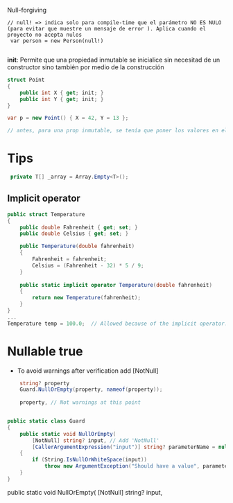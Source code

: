 Null-forgiving
```
// null! => indica solo para compile-time que el parámetro NO ES NULO (para evitar que muestre un mensaje de error ). Aplica cuando el proyecto no acepta nulos
 var person = new Person(null!)     
 
```
__init__: Permite que una propiedad inmutable se inicialice sin necesitad de un constructor sino también por medio de la construcción
```c#
struct Point
{
    public int X { get; init; }
    public int Y { get; init; }
}

var p = new Point() { X = 42, Y = 13 };

// antes, para una prop inmutable, se tenía que poner los valores en el constructuor
```


# Tips
```c#
 private T[] _array = Array.Empty<T>();
```
## Implicit operator
```c#
public struct Temperature
{
    public double Fahrenheit { get; set; }
    public double Celsius { get; set; }

    public Temperature(double fahrenheit)
    {
        Fahrenheit = fahrenheit;
        Celsius = (Fahrenheit - 32) * 5 / 9;
    }
    
    public static implicit operator Temperature(double fahrenheit)
    {
        return new Temperature(fahrenheit);
    }
}
...
Temperature temp = 100.0;  // Allowed because of the implicit operator.
```

# Nullable true
- To avoid warnings after verification add [NotNull]
```c#
    string? property
    Guard.NullOrEmpty(property, nameof(property));
 
    property, // Not warnings at this point


public static class Guard
{
    public static void NullOrEmpty(
        [NotNull] string? input, // Add 'NotNull'
        [CallerArgumentExpression("input")] string? parameterName = null)
    {
        if (String.IsNullOrWhiteSpace(input))
            throw new ArgumentException("Should have a value", parameterName);
    }
}
```
public static void NullOrEmpty(
        [NotNull] string? input,